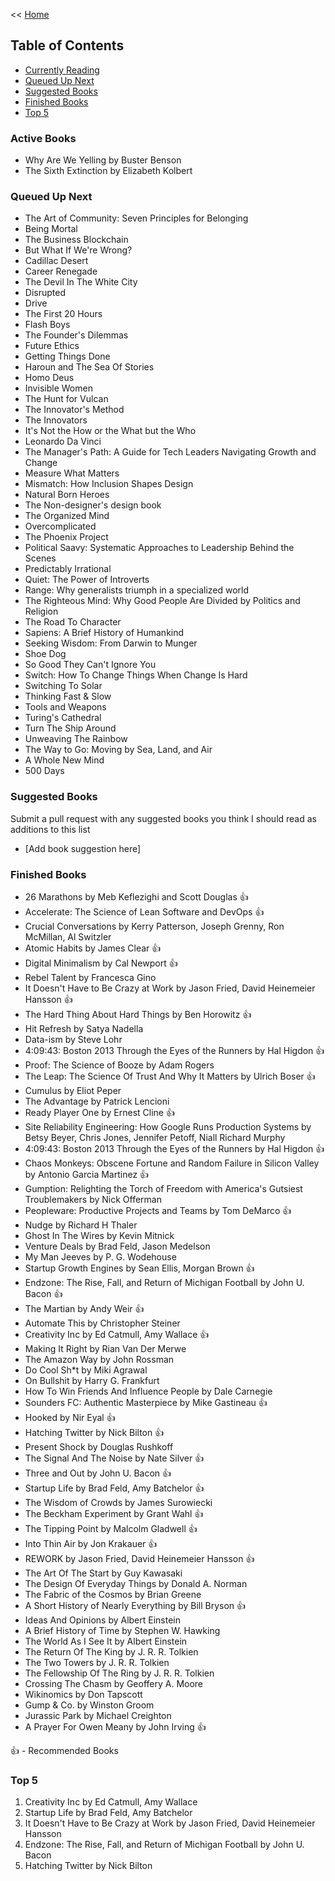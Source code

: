 << [Home](https://github.com/dubrie/public)

## Table of Contents

- [Currently Reading](#currently-reading)
- [Queued Up Next](#queued-up-next)
- [Suggested Books](#suggested-books)
- [Finished Books](#finished-books)
- [Top 5](#top-5)

### Active Books

- Why Are We Yelling by Buster Benson
- The Sixth Extinction by Elizabeth Kolbert


### Queued Up Next

- The Art of Community: Seven Principles for Belonging  
- Being Mortal
- The Business Blockchain
- But What If We're Wrong?
- Cadillac Desert
- Career Renegade
- The Devil In The White City
- Disrupted  
- Drive
- The First 20 Hours
- Flash Boys
- The Founder's Dilemmas
- Future Ethics
- Getting Things Done
- Haroun and The Sea Of Stories
- Homo Deus
- Invisible Women
- The Hunt for Vulcan
- The Innovator's Method
- The Innovators
- It's Not the How or the What but the Who
- Leonardo Da Vinci  
- The Manager's Path: A Guide for Tech Leaders Navigating Growth and Change
- Measure What Matters  
- Mismatch: How Inclusion Shapes Design  
- Natural Born Heroes
- The Non-designer's design book  
- The Organized Mind
- Overcomplicated
- The Phoenix Project
- Political Saavy: Systematic Approaches to Leadership Behind the Scenes
- Predictably Irrational
- Quiet: The Power of Introverts
- Range: Why generalists triumph in a specialized world
- The Righteous Mind: Why Good People Are Divided by Politics and Religion
- The Road To Character
- Sapiens: A Brief History of Humankind
- Seeking Wisdom: From Darwin to Munger
- Shoe Dog  
- So Good They Can't Ignore You
- Switch: How To Change Things When Change Is Hard
- Switching To Solar
- Thinking Fast & Slow
- Tools and Weapons
- Turing's Cathedral
- Turn The Ship Around 
- Unweaving The Rainbow
- The Way to Go: Moving by Sea, Land, and Air 
- A Whole New Mind  
- 500 Days

### Suggested Books

Submit a pull request with any suggested books you think I should read as additions to this list
- [Add book suggestion here]

### Finished Books
- 26 Marathons by Meb Keflezighi and Scott Douglas :thumbsup:
- Accelerate: The Science of Lean Software and DevOps :thumbsup:
- Crucial Conversations by Kerry Patterson, Joseph Grenny, Ron McMillan, Al Switzler  
- Atomic Habits by James Clear :thumbsup:  
- Digital Minimalism by Cal Newport :thumbsup:
- Rebel Talent by Francesca Gino  
- It Doesn't Have to Be Crazy at Work by Jason Fried, David Heinemeier Hansson :thumbsup:  
- The Hard Thing About Hard Things by Ben Horowitz :thumbsup:   
- Hit Refresh by Satya Nadella  
- Data-ism by Steve Lohr  
- 4:09:43: Boston 2013 Through the Eyes of the Runners by Hal Higdon :thumbsup:   
- Proof: The Science of Booze by Adam Rogers  
- The Leap: The Science Of Trust And Why It Matters by Ulrich Boser :thumbsup:  
- Cumulus by Eliot Peper  
- The Advantage by Patrick Lencioni  
- Ready Player One by Ernest Cline :thumbsup:  
- Site Reliability Engineering: How Google Runs Production Systems by Betsy Beyer, Chris Jones, Jennifer Petoff, Niall Richard Murphy
- 4:09:43: Boston 2013 Through the Eyes of the Runners by Hal Higdon :thumbsup:  
- Chaos Monkeys: Obscene Fortune and Random Failure in Silicon Valley by Antonio Garcia Martinez :thumbsup:   
- Gumption: Relighting the Torch of Freedom with America's Gutsiest Troublemakers by Nick Offerman
- Peopleware: Productive Projects and Teams by Tom DeMarco :thumbsup:
- Nudge by Richard H Thaler
- Ghost In The Wires by Kevin Mitnick
- Venture Deals by Brad Feld, Jason Medelson
- My Man Jeeves by P. G. Wodehouse
- Startup Growth Engines by Sean Ellis, Morgan Brown :thumbsup:
- Endzone: The Rise, Fall, and Return of Michigan Football by John U. Bacon :thumbsup:
- The Martian by Andy Weir :thumbsup:
- Automate This by Christopher Steiner
- Creativity Inc by Ed Catmull, Amy Wallace :thumbsup:
- Making It Right by Rian Van Der Merwe
- The Amazon Way by John Rossman
- Do Cool Sh*t by Miki Agrawal
- On Bullshit by Harry G. Frankfurt
- How To Win Friends And Influence People by Dale Carnegie
- Sounders FC: Authentic Masterpiece by Mike Gastineau :thumbsup:
- Hooked by Nir Eyal :thumbsup:
- Hatching Twitter by Nick Bilton :thumbsup:
- Present Shock by Douglas Rushkoff
- The Signal And The Noise by Nate Silver :thumbsup:
- Three and Out by John U. Bacon :thumbsup:
- Startup Life by Brad Feld, Amy Batchelor :thumbsup:
- The Wisdom of Crowds by James Surowiecki
- The Beckham Experiment by Grant Wahl :thumbsup:
- The Tipping Point by Malcolm Gladwell :thumbsup:
- Into Thin Air by Jon Krakauer :thumbsup:
- REWORK by Jason Fried, David Heinemeier Hansson :thumbsup:
- The Art Of The Start by Guy Kawasaki
- The Design Of Everyday Things by Donald A. Norman
- The Fabric of the Cosmos by Brian Greene
- A Short History of Nearly Everything by Bill Bryson :thumbsup:
- Ideas And Opinions by Albert Einstein
- A Brief History of Time by Stephen W. Hawking
- The World As I See It by Albert Einstein
- The Return Of The King by J. R. R. Tolkien
- The Two Towers by J. R. R. Tolkien
- The Fellowship Of The Ring by J. R. R. Tolkien
- Crossing The Chasm by Geoffery A. Moore
- Wikinomics by Don Tapscott
- Gump & Co. by Winston Groom
- Jurassic Park by Michael Creighton
- A Prayer For Owen Meany by John Irving :thumbsup:

:thumbsup: - Recommended Books

### Top 5

1. Creativity Inc by Ed Catmull, Amy Wallace
1. Startup Life by Brad Feld, Amy Batchelor
1. It Doesn't Have to Be Crazy at Work by Jason Fried, David Heinemeier Hansson 
1. Endzone: The Rise, Fall, and Return of Michigan Football by John U. Bacon
1. Hatching Twitter by Nick Bilton
